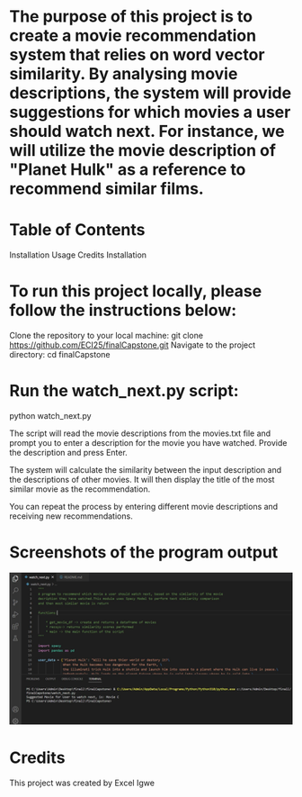# The purpose of this project is to create a movie recommendation system that relies on word vector similarity. By analysing movie descriptions, the system will provide suggestions for which movies a user should watch next. For instance, we will utilize the movie description of "Planet Hulk" as a reference to recommend similar films.



# Table of Contents
Installation
Usage
Credits
Installation



# To run this project locally, please follow the instructions below:

Clone the repository to your local machine:
git clone https://github.com/ECI25/finalCapstone.git
Navigate to the project directory:
cd finalCapstone



# Run the watch_next.py script:
 python watch_next.py

The script will read the movie descriptions from the movies.txt file and prompt you to enter a description for the movie you have watched. Provide the description and press Enter.

The system will calculate the similarity between the input description and the descriptions of other movies. It will then display the title of the most similar movie as the recommendation.

You can repeat the process by entering different movie descriptions and receiving new recommendations.



# Screenshots of the program output

![](https://github.com/ECI25/finalCapstone/blob/main/Capture2.JPG)

# Credits
This project was created by Excel Igwe
